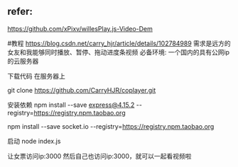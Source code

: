 ## refer:
https://github.com/xPixv/willesPlay.js-Video-Dem

#教程
https://blog.csdn.net/carry_hjr/article/details/102784989
需求是远方的女友和我能够同时播放、暂停、拖动进度条视频
必备环境: 一个国内的具有公网ip的云服务器

下载代码
在服务器上

git clone https://github.com/CarryHJR/coplayer.git

安装依赖
npm install --save express@4.15.2  --registry=https://registry.npm.taobao.org

npm install --save socket.io --registry=https://registry.npm.taobao.org

启动
node index.js

让女票访问ip:3000 然后自己也访问ip:3000，就可以一起看视频啦
